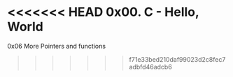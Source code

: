 <<<<<<< HEAD
0x00. C - Hello, World
=======
0x06 More Pointers and functions
>>>>>>> f71e33bed210daf99023d2c8fec7adbfd46adcb6
